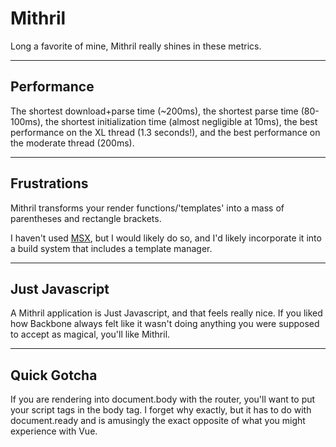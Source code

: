 # Mithril

Long a favorite of mine, Mithril really shines in these metrics.  

---

## Performance

The shortest download+parse time (~200ms), the shortest parse time (80-100ms), the shortest initialization time (almost negligible at 10ms), the best performance on the XL thread (1.3 seconds!), and the best performance on the moderate thread (200ms).  

---

## Frustrations

Mithril transforms your render functions/'templates' into a mass of parentheses and rectangle brackets.  

I haven't used [MSX](https://github.com/insin/msx), but I would likely do so, and I'd likely incorporate it into a build system that includes a template manager.  

---

## Just Javascript

A Mithril application is Just Javascript, and that feels really nice.  If you liked how Backbone always felt like it wasn't doing anything you were supposed to accept as magical, you'll like Mithril.  

--- 

## Quick Gotcha

If you are rendering into document.body with the router, you'll want to put your script tags in the body tag.  I forget why exactly, but it has to do with document.ready and is amusingly the exact opposite of what you might experience with Vue.  